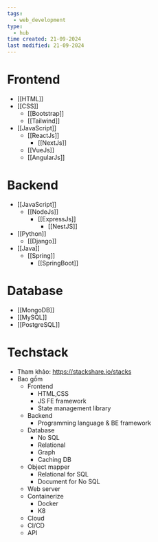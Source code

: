 ```yaml
---
tags:
  - web_development
type:
  - hub
time created: 21-09-2024
last modified: 21-09-2024
---
```

# Frontend
- [[HTML]]
- [[CSS]]
	- [[Bootstrap]]
	- [[Tailwind]]
- [[JavaScript]]
	- [[ReactJs]]
		- [[NextJs]]
	- [[VueJs]]
	- [[AngularJs]]
# Backend
- [[JavaScript]]
	- [[NodeJs]]
		- [[ExpressJs]]
			- [[NestJS]]
- [[Python]]
	- [[Django]]
- [[Java]]
	- [[Spring]]
		- [[SpringBoot]]
# Database
- [[MongoDB]]
- [[MySQL]]
- [[PostgreSQL]]
# Techstack
- Tham khảo: https://stackshare.io/stacks
- Bao gồm
	- Frontend
		- HTML,CSS
		- JS FE framework
		- State management library
	- Backend
		- Programming language & BE framework
	- Database
		- No SQL
		- Relational
		- Graph
		- Caching DB
	- Object mapper
		- Relational for SQL
		- Document for No SQL
	- Web server
	- Containerize
		- Docker
		- K8
	- Cloud
	- CI/CD
	- API